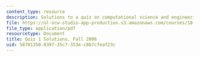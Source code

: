 ```yaml
---
content_type: resource
description: Solutions to a quiz on computational science and engineering.
file: https://ol-ocw-studio-app-production.s3.amazonaws.com/courses/18-085-computational-science-and-engineering-i-fall-2008/58701350839735c7353ec8b7cfeaf23c_q1_sol_18085_f06.pdf
file_type: application/pdf
resourcetype: Document
title: Quiz 1 Solutions, Fall 2006
uid: 58701350-8397-35c7-353e-c8b7cfeaf23c
---
```

